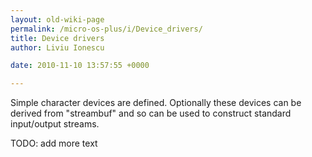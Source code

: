```yaml
---
layout: old-wiki-page
permalink: /micro-os-plus/i/Device_drivers/
title: Device drivers
author: Liviu Ionescu

date: 2010-11-10 13:57:55 +0000

---
```


Simple character devices are defined. Optionally these devices can be derived from "streambuf" and so can be used to construct standard input/output streams.

TODO: add more text
